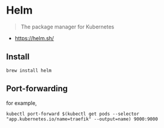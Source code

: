 # Helm
> The package manager for Kubernetes
- https://helm.sh/


## Install
```shell
brew install helm
```

## Port-forwarding
for example,
```shell
kubectl port-forward $(kubectl get pods --selector "app.kubernetes.io/name=traefik" --output=name) 9000:9000
```
